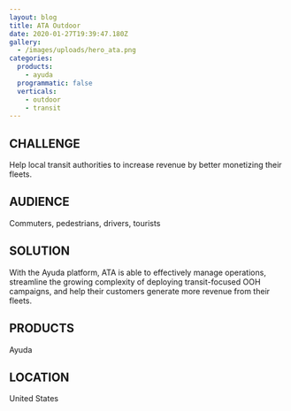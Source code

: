 ```yaml
---
layout: blog
title: ATA Outdoor
date: 2020-01-27T19:39:47.180Z
gallery:
  - /images/uploads/hero_ata.png
categories:
  products:
    - ayuda
  programmatic: false
  verticals:
    - outdoor
    - transit
---
```

## CHALLENGE

Help local transit authorities to increase revenue by better monetizing their fleets.

## AUDIENCE

Commuters, pedestrians, drivers, tourists

## SOLUTION

With the Ayuda platform, ATA is able to effectively manage operations, streamline the growing complexity of deploying transit-focused OOH campaigns, and help their customers generate more revenue from their fleets.

## PRODUCTS 

Ayuda

## LOCATION

United States
